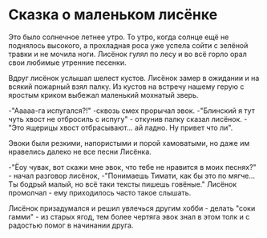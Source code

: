 Сказка о маленьком лисёнке
===============

Это было солнечное летнее утро. То утро, когда солнце ещё не поднялось высокого, а прохладная роса уже успела сойти с зелёной травки и не мочила ноги. Лисёнок гулял по лесу и во всё горло орал свои любимые утренние песенки.

Вдруг лисёнок услышал шелест кустов. 
Лисёнок замер в ожидании и на всякий пожарный взял палку.
Из кустов на встречу нашему герую с яростым криком выбежал маленький мохнатый зверь.

-"Ааааа-га испугался?!" -сквозь смех прорычал эвок.
-"Блинский я тут чуть хвост не отбросиль с испугу" - откунив палку сказал лисёнок.
-"Это ящерицы хвост отбрасывают... ай ладно. Ну привет что ли".

Эвоки были резкими, напористыми и порой хамоватыми, но даже им нравелись далеко не все песни Лисёнка.

-"Ёоу чувак, вот скажи мне эвок, что тебе не нравится в моих песнях?" - начал разговор лисёнок,
-"Понимаешь Тимати, как бы это по мягче... Ты бодрый малый, но всё таки тексты пишешь говёные." 
Лисёнок промолчал - ему приходилось часто такое слышать.

Лисёнок призадумался и решил увлечься другим хобби - делать "соки гамми" - из старых ягод, тем более чертяга эвок знал в этом толк и с радостью помог в начинании друга.
 

